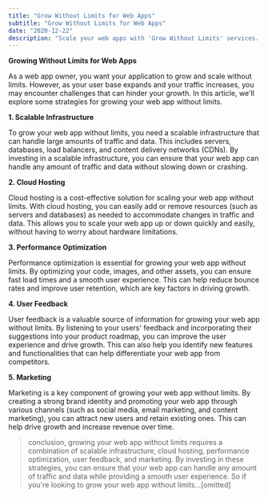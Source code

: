 ```yaml
---
title: "Grow Without Limits for Web Apps"
subtitle: "Grow Without Limits for Web Apps"
date: "2020-12-22"
description: "Scale your web apps with 'Grow Without Limits' services. Optimize performance and add new features. Identify bottlenecks and implement best practices. Achieve business goals and take your web apps to new heights."
---
```


**Growing Without Limits for Web Apps**

As a web app owner, you want your application to grow and scale without limits. However, as your user base expands and your traffic increases, you may encounter challenges that can hinder your growth. In this article, we'll explore some strategies for growing your web app without limits.

**1. Scalable Infrastructure**

To grow your web app without limits, you need a scalable infrastructure that can handle large amounts of traffic and data. This includes servers, databases, load balancers, and content delivery networks (CDNs). By investing in a scalable infrastructure, you can ensure that your web app can handle any amount of traffic and data without slowing down or crashing.

**2. Cloud Hosting**

Cloud hosting is a cost-effective solution for scaling your web app without limits. With cloud hosting, you can easily add or remove resources (such as servers and databases) as needed to accommodate changes in traffic and data. This allows you to scale your web app up or down quickly and easily, without having to worry about hardware limitations.

**3. Performance Optimization**

Performance optimization is essential for growing your web app without limits. By optimizing your code, images, and other assets, you can ensure fast load times and a smooth user experience. This can help reduce bounce rates and improve user retention, which are key factors in driving growth.

**4. User Feedback**

User feedback is a valuable source of information for growing your web app without limits. By listening to your users' feedback and incorporating their suggestions into your product roadmap, you can improve the user experience and drive growth. This can also help you identify new features and functionalities that can help differentiate your web app from competitors.

**5. Marketing**

Marketing is a key component of growing your web app without limits. By creating a strong brand identity and promoting your web app through various channels (such as social media, email marketing, and content marketing), you can attract new users and retain existing ones. This can help drive growth and increase revenue over time.

> conclusion, growing your web app without limits requires a combination of scalable infrastructure, cloud hosting, performance optimization, user feedback, and marketing. By investing in these strategies, you can ensure that your web app can handle any amount of traffic and data while providing a smooth user experience. So if you're looking to grow your web app without limits…[omitted]
